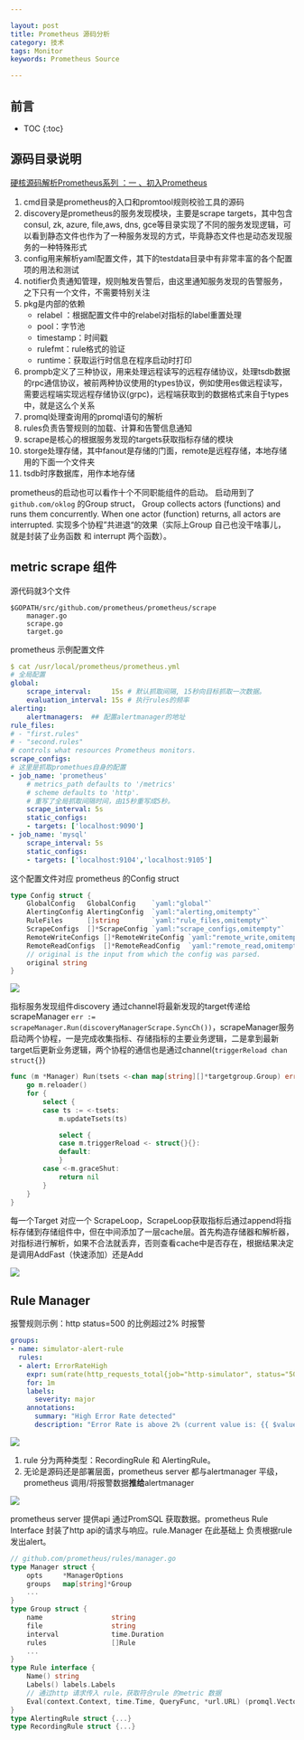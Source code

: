 ```yaml
---

layout: post
title: Prometheus 源码分析
category: 技术
tags: Monitor
keywords: Prometheus Source

---
```


## 前言

* TOC
{:toc}

## 源码目录说明

[硬核源码解析Prometheus系列 ：一 、初入Prometheus](https://mp.weixin.qq.com/s/JUBe3D_gIIoC1Wi-jMYJTw)

1. cmd目录是prometheus的入口和promtool规则校验工具的源码
2. discovery是prometheus的服务发现模块，主要是scrape targets，其中包含consul, zk, azure, file,aws, dns, gce等目录实现了不同的服务发现逻辑，可以看到静态文件也作为了一种服务发现的方式，毕竟静态文件也是动态发现服务的一种特殊形式
3. config用来解析yaml配置文件，其下的testdata目录中有非常丰富的各个配置项的用法和测试
4. notifier负责通知管理，规则触发告警后，由这里通知服务发现的告警服务，之下只有一个文件，不需要特别关注
5. pkg是内部的依赖
    - relabel ：根据配置文件中的relabel对指标的label重置处理 
    - pool：字节池
    - timestamp：时间戳
    - rulefmt：rule格式的验证
    - runtime：获取运行时信息在程序启动时打印
6. prompb定义了三种协议，用来处理远程读写的远程存储协议，处理tsdb数据的rpc通信协议，被前两种协议使用的types协议，例如使用es做远程读写，需要远程端实现远程存储协议(grpc)，远程端获取到的数据格式来自于types中，就是这么个关系
7. promql处理查询用的promql语句的解析
8. rules负责告警规则的加载、计算和告警信息通知
9. scrape是核心的根据服务发现的targets获取指标存储的模块
10. storge处理存储，其中fanout是存储的门面，remote是远程存储，本地存储用的下面一个文件夹
11. tsdb时序数据库，用作本地存储

prometheus的启动也可以看作十个不同职能组件的启动。 启动用到了 `github.com/oklog` 的Group struct， Group collects actors (functions) and runs them concurrently. When one actor (function) returns, all actors are interrupted. 实现多个协程”共进退“的效果（实际上Group 自己也没干啥事儿， 就是封装了业务函数 和 interrupt 两个函数）。

## metric scrape 组件

源代码就3个文件

```
$GOPATH/src/github.com/prometheus/prometheus/scrape
    manager.go
    scrape.go
    target.go
```

prometheus 示例配置文件

```yaml
$ cat /usr/local/prometheus/prometheus.yml
# 全局配置
global:
    scrape_interval:     15s # 默认抓取间隔, 15秒向目标抓取一次数据。
    evaluation_interval: 15s # 执行rules的频率
alerting:
    alertmanagers:  ## 配置alertmanager的地址
rule_files:
# - "first.rules"
# - "second.rules"
# controls what resources Prometheus monitors.
scrape_configs:
# 这里是抓取promethues自身的配置
- job_name: 'prometheus'
    # metrics_path defaults to '/metrics'
    # scheme defaults to 'http'.
    # 重写了全局抓取间隔时间，由15秒重写成5秒。
    scrape_interval: 5s
    static_configs:
    - targets: ['localhost:9090']
- job_name: 'mysql'
    scrape_interval: 5s
    static_configs:
    - targets: ['localhost:9104','localhost:9105']
```

这个配置文件对应 prometheus 的Config struct

```go
type Config struct {
	GlobalConfig   GlobalConfig    `yaml:"global"`
	AlertingConfig AlertingConfig  `yaml:"alerting,omitempty"`
	RuleFiles      []string        `yaml:"rule_files,omitempty"`
	ScrapeConfigs  []*ScrapeConfig `yaml:"scrape_configs,omitempty"`
	RemoteWriteConfigs []*RemoteWriteConfig `yaml:"remote_write,omitempty"`
	RemoteReadConfigs  []*RemoteReadConfig  `yaml:"remote_read,omitempty"`
	// original is the input from which the config was parsed.
	original string
}
```


![](/public/upload/go/prometheus_scraper_object.png)


指标服务发现组件discovery 通过channel将最新发现的target传递给scrapeManager `err := scrapeManager.Run(discoveryManagerScrape.SyncCh())`，scrapeManager服务启动两个协程，一是完成收集指标、存储指标的主要业务逻辑，二是拿到最新target后更新业务逻辑，两个协程的通信也是通过channel(`triggerReload chan struct{}`)

```go
func (m *Manager) Run(tsets <-chan map[string][]*targetgroup.Group) error {
	go m.reloader()
	for {
		select {
		case ts := <-tsets:
			m.updateTsets(ts)

			select {
			case m.triggerReload <- struct{}{}:
			default:
			}
		case <-m.graceShut:
			return nil
		}
	}
}
```

每一个Target 对应一个 ScrapeLoop，ScrapeLoop获取指标后通过append将指标存储到存储组件中，但在中间添加了一层cache层。首先构造存储器和解析器，对指标进行解析，如果不合法就丢弃，否则查看cache中是否存在，根据结果决定是调用AddFast（快速添加）还是Add

![](/public/upload/go/prometheus_scraper_sequence.png)

## Rule Manager

报警规则示例：http status=500 的比例超过2% 时报警

```yaml
groups:
- name: simulator-alert-rule
  rules:
  - alert: ErrorRateHigh
    expr: sum(rate(http_requests_total{job="http-simulator", status="500"}[5m])) / sum(rate(http_requests_total{job="http-simulator"}[5m])) > 0.02
    for: 1m
    labels:
      severity: major
    annotations:
      summary: "High Error Rate detected"
      description: "Error Rate is above 2% (current value is: {{ $value }}"
```

![](/public/upload/go/prometheus_rule_object.png)

1. rule 分为两种类型：RecordingRule 和 AlertingRule。 
2. 无论是源码还是部署层面，prometheus server 都与alertmanager 平级，prometheus 调用/将报警数据**推给**alertmanager

![](/public/upload/go/prometheus_rule_sequence.png)


prometheus server 提供api 通过PromSQL 获取数据。prometheus Rule Interface 封装了http api的请求与响应。rule.Manager 在此基础上 负责根据rule 发出alert。

```go
// github.com/prometheus/rules/manager.go
type Manager struct {
	opts     *ManagerOptions
    groups   map[string]*Group
    ...
}
type Group struct {
	name                 string
	file                 string
	interval             time.Duration
    rules                []Rule
    ...
}
type Rule interface {
	Name() string
    Labels() labels.Labels
    // 通过http 请求传入 rule，获取符合rule 的metric 数据
	Eval(context.Context, time.Time, QueryFunc, *url.URL) (promql.Vector, error)
}
type AlertingRule struct {...}
type RecordingRule struct {...}
```